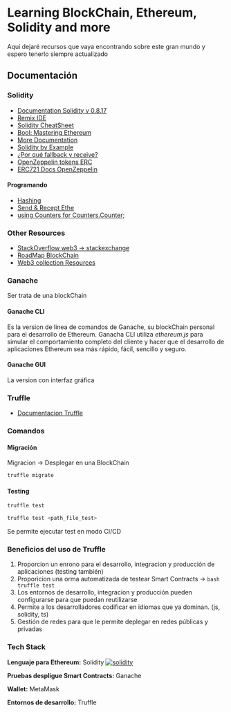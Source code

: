 # Learning BlockChain, Ethereum, Solidity and more

Aquí dejaré recursos que vaya encontrando sobre este gran mundo y espero tenerlo siempre actualizado

## Documentación

### Solidity

- [Documentation Solidity v 0.8.17](https://docs.soliditylang.org/en/v0.8.17/)
- [Remix IDE](https://remix.ethereum.org/)
- [Solidity CheatSheet](https://github.com/manojpramesh/solidity-cheatsheet)
- [Bool: Mastering Ethereum](https://github.com/ethereumbook/ethereumbook)
- [More Documentation](https://github.com/bkrem/awesome-solidity)
- [Solidity by Example](https://solidity-by-example.org/)
- [¿Por qué fallback y receive?](https://blog.soliditylang.org/2020/03/26/fallback-receive-split/)
- [OpenZeppelin tokens ERC](https://github.com/OpenZeppelin/openzeppelin-contracts/tree/master/contracts/token)
- [ERC721 Docs OpenZeppelin](https://docs.openzeppelin.com/contracts/4.x/api/token/erc721#IERC721)

#### Programando

- [Hashing](https://docs.soliditylang.org/en/v0.8.13/units-and-global-variables.html?highlight=ripemd#mathematical-and-cryptographic-functions)
- [Send & Recept Ethe](https://docs.soliditylang.org/en/v0.8.13/security-considerations.html?#sending-and-receiving-ether)
- [using Counters for Counters.Counter;](https://ethereum.stackexchange.com/questions/97186/what-is-the-reason-behind-writing-using-counters-for-counters-counters-when-us)

### Other Resources

- [StackOverflow web3 -> stackexchange](https://stackexchange.com/)
- [RoadMap BlockChain](https://roadmap.sh/blockchain)
- [Web3 collection Resources](https://www.web3collection.app/)

### Ganache

Ser trata de una blockChain

#### Ganache CLI

Es la version de linea de comandos de Ganache, su blockChain personal para el desarrollo de Ethereum.
Ganacha CLI utiliza _ethereum.js_ para simular el comportamiento completo del cliente y hacer que el desarrollo de aplicaciones Ethereum sea más rápido, fácil, sencillo y seguro.

#### Ganache GUI

La version con interfaz gráfica

### Truffle

- [Documentacion Truffle](https://trufflesuite.com/docs/truffle/)

### Comandos

#### Migración

Migracion -> Desplegar en una BlockChain

```bash
truffle migrate
```

#### Testing

```bash
truffle test
```

```bash
truffle test <path_file_test>
```

Se permite ejecutar test en modo CI/CD

### Beneficios del uso de Truffle

1. Proporcion un enrono para el desarrollo, integracion y producción de aplicaciones (testing también)
2. Proporicion una orma automatizada de testear Smart Contracts -> `bash truffle test`
3. Los entornos de desarrollo, integracion y producción pueden configurarse para que puedan reutilizarse
4. Permite a los desarrolladores codificar en idiomas que ya dominan. (js, solidity, ts)
5. Gestión de redes para que le permite deplegar en redes públicas y privadas

### Tech Stack

**Lenguaje para Ethereum:** Solidity [![solidity](https://img.shields.io/static/v1?label=solidity&logo=solidity)](https://github.com/manifoldfinance)


**Pruebas despligue Smart Contracts:** Ganache

**Wallet:** MetaMask

**Entornos de desarrollo:** Truffle
